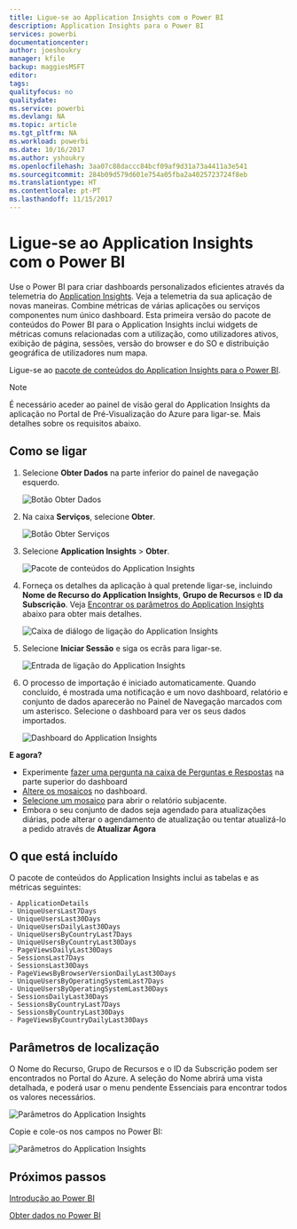 ```yaml
---
title: Ligue-se ao Application Insights com o Power BI
description: Application Insights para o Power BI
services: powerbi
documentationcenter: 
author: joeshoukry
manager: kfile
backup: maggiesMSFT
editor: 
tags: 
qualityfocus: no
qualitydate: 
ms.service: powerbi
ms.devlang: NA
ms.topic: article
ms.tgt_pltfrm: NA
ms.workload: powerbi
ms.date: 10/16/2017
ms.author: yshoukry
ms.openlocfilehash: 3aa07c88daccc84bcf09af9d31a73a4411a3e541
ms.sourcegitcommit: 284b09d579d601e754a05fba2a4025723724f8eb
ms.translationtype: HT
ms.contentlocale: pt-PT
ms.lasthandoff: 11/15/2017
---
```

# <a name="connect-to-application-insights-with-power-bi"></a>Ligue-se ao Application Insights com o Power BI
Use o Power BI para criar dashboards personalizados eficientes através da telemetria do [Application Insights](https://azure.microsoft.com/documentation/articles/app-insights-overview/). Veja a telemetria da sua aplicação de novas maneiras. Combine métricas de várias aplicações ou serviços componentes num único dashboard. Esta primeira versão do pacote de conteúdos do Power BI para o Application Insights inclui widgets de métricas comuns relacionadas com a utilização, como utilizadores ativos, exibição de página, sessões, versão do browser e do SO e distribuição geográfica de utilizadores num mapa.

Ligue-se ao [pacote de conteúdos do Application Insights para o Power BI](https://app.powerbi.com/getdata/services/application-insights).

>[!NOTE]
>É necessário aceder ao painel de visão geral do Application Insights da aplicação no Portal de Pré-Visualização do Azure para ligar-se. Mais detalhes sobre os requisitos abaixo.

## <a name="how-to-connect"></a>Como se ligar
1. Selecione **Obter Dados** na parte inferior do painel de navegação esquerdo.
   
    ![Botão Obter Dados](media/service-connect-to-application-insights/pbi_getdata.png)
2. Na caixa **Serviços**, selecione **Obter**.
   
    ![Botão Obter Serviços](media/service-connect-to-application-insights/pbi_getservices.png)
3. Selecione **Application Insights**  >  **Obter**.
   
    ![Pacote de conteúdos do Application Insights](media/service-connect-to-application-insights/appinsights.png)
4. Forneça os detalhes da aplicação à qual pretende ligar-se, incluindo **Nome de Recurso do Application Insights**, **Grupo de Recursos** e **ID da Subscrição**. Veja [Encontrar os parâmetros do Application Insights](#FindingAppInsightsParams) abaixo para obter mais detalhes.
   
    ![Caixa de diálogo de ligação do Application Insights](media/service-connect-to-application-insights/pbi_contpkappinsitconnectndialog.png)    
5. Selecione **Iniciar Sessão** e siga os ecrãs para ligar-se.
   
    ![Entrada de ligação do Application Insights](media/service-connect-to-application-insights/pbi_contpkappinsitconnectn2.png)
6. O processo de importação é iniciado automaticamente. Quando concluído, é mostrada uma notificação e um novo dashboard, relatório e conjunto de dados aparecerão no Painel de Navegação marcados com um asterisco.  Selecione o dashboard para ver os seus dados importados.
   
    ![Dashboard do Application Insights](media/service-connect-to-application-insights/pbi_contpkappinsitdash.png)

**E agora?**

* Experimente [fazer uma pergunta na caixa de Perguntas e Respostas](service-q-and-a.md) na parte superior do dashboard
* [Altere os mosaicos](service-dashboard-edit-tile.md) no dashboard.
* [Selecione um mosaico](service-dashboard-tiles.md) para abrir o relatório subjacente.
* Embora o seu conjunto de dados seja agendado para atualizações diárias, pode alterar o agendamento de atualização ou tentar atualizá-lo a pedido através de **Atualizar Agora**

## <a name="whats-included"></a>O que está incluído
O pacote de conteúdos do Application Insights inclui as tabelas e as métricas seguintes:  

    - ApplicationDetails  
    - UniqueUsersLast7Days   
    - UniqueUsersLast30Days   
    - UniqueUsersDailyLast30Days  
    - UniqueUsersByCountryLast7Days  
    - UniqueUsersByCountryLast30Days   
    - PageViewsDailyLast30Days   
    - SessionsLast7Days   
    - SessionsLast30Days  
    - PageViewsByBrowserVersionDailyLast30Days   
    - UniqueUsersByOperatingSystemLast7Days   
    - UniqueUsersByOperatingSystemLast30Days    
    - SessionsDailyLast30Days   
    - SessionsByCountryLast7Days   
    - SessionsByCountryLast30Days   
    - PageViewsByCountryDailyLast30Days   

<a name="FindingAppInsightsParams"></a>

## <a name="finding-parameters"></a>Parâmetros de localização
O Nome do Recurso, Grupo de Recursos e o ID da Subscrição podem ser encontrados no Portal do Azure. A seleção do Nome abrirá uma vista detalhada, e poderá usar o menu pendente Essenciais para encontrar todos os valores necessários.

![Parâmetros do Application Insights](media/service-connect-to-application-insights/pbi_contpkappinsitparams.png)

Copie e cole-os nos campos no Power BI:

![Parâmetros do Application Insights](media/service-connect-to-application-insights/pbi_contpkappinsitparam2.png)

## <a name="next-steps"></a>Próximos passos
[Introdução ao Power BI](service-get-started.md)

[Obter dados no Power BI](service-get-data.md)


